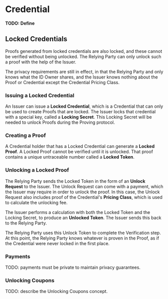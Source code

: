 # Credential
**TODO: Define**

## Locked Credentials
Proofs generated from locked credentials are also locked, and these cannot be verified without being unlocked. The Relying Party can only unlock such a proof with the help of the Issuer. 

The privacy requirements are still in effect, in that the Relying Party and only knows what the ID Owner shares, and the Issuer knows nothing about the Proof or Credential except the Credential Pricing Class.

### Issuing a Locked Credential
An Issuer can issue a **Locked Credential**, which is a Credential that can only be used to create Proofs that are locked. The Issuer locks that credential with a special key, called a **Locking Secret**. This Locking Secret will be needed to unlock Proofs during the Proving protocol.

### Creating a Proof
A Credential holder that has a Locked Credential can generate a **Locked Proof**. A Locked Proof cannot be verified until it is unlocked. That proof contains a unique untraceable number called a **Locked Token**.

### Unlocking a Locked Proof
The Relying Party sends the Locked Token in the form of an **Unlock Request** to the Issuer. The Unlock Request can come with a payment, which the Issuer may require in order to unlock the proof. In this case, the Unlock Request also includes proof of the Credential's **Pricing Class**, which is used to calculate the unlocking fee. 

The Issuer performs a calculation with both the Locked Token and the Locking Secret, to produce an **Unlocked Token**. The Issuer sends this back to the Relying Party. 

The Relying Party uses this Unlock Token to complete the Verification step. At this point, the Relying Party knows whatever is proven in the Proof, as if the Credential were never locked in the first place.

### Payments
TODO: payments must be private to maintain privacy guarantees.

### Unlocking Coupons
TODO: describe the Unlocking Coupons concept. 

